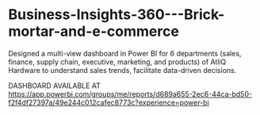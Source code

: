 # Business-Insights-360---Brick-mortar-and-e-commerce
Designed a multi-view dashboard in Power BI for 6 departments (sales, finance, supply chain, executive, marketing, and products) of AtliQ Hardware to understand sales trends, facilitate data-driven decisions.

DASHBOARD AVAILABLE AT https://app.powerbi.com/groups/me/reports/d689a655-2ec6-44ca-bd50-f2f4df27397a/49e244c012cafec8773c?experience=power-bi 
